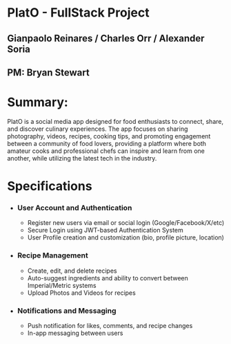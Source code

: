 # PlatO - FullStack Project
## Gianpaolo Reinares / Charles Orr / Alexander Soria
## PM: Bryan Stewart

# Summary:
PlatO is a social media app designed for food enthusiasts to connect, share, and discover culinary experiences. The app focuses on sharing photography, videos, recipes, cooking tips, and promoting engagement between a community of food lovers, providing a platform where both amateur cooks and professional chefs can inspire and learn from one another, while utilizing the latest tech in the industry.

# Specifications
- ### User Account and Authentication
    - Register new users via email or social login (Google/Facebook/X/etc)
    - Secure Login using JWT-based Authentication System
    - User Profile creation and customization (bio, profile picture, location)
- ### Recipe Management
    - Create, edit, and delete recipes
    - Auto-suggest ingredients and ability to convert between Imperial/Metric systems
    - Upload Photos and Videos for recipes
- ### Notifications and Messaging
    - Push notification for likes, comments, and recipe changes
    - In-app messaging between users

